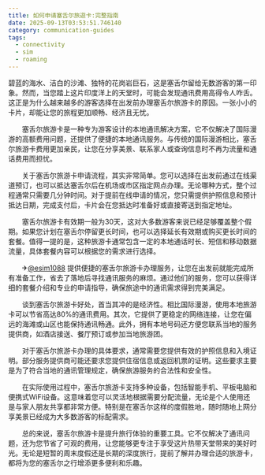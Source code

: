 ```yaml
---
title: 如何申请塞舌尔旅遊卡:完整指南
date: 2025-09-13T03:53:51.746140
category: communication-guides
tags:
  - connectivity
  - sim
  - roaming
---
```


碧蓝的海水、洁白的沙滩、独特的花岗岩巨石，这是塞舌尔留给无数游客的第一印象。然而，当您踏上这片印度洋上的天堂时，可能会发现通讯费用高得令人咋舌。这正是为什么越来越多的游客选择在出发前办理塞舌尔旅游卡的原因。一张小小的卡片，却能让您的旅程更加顺畅、经济且无忧。

　　塞舌尔旅游卡是一种专为游客设计的本地通讯解决方案，它不仅解决了国际漫游的高额费用问题，还提供了便捷的本地通讯服务。与传统的国际漫游相比，塞舌尔旅游卡费用更加亲民，让您在分享美景、联系家人或查询信息时不再为流量和通话费用而担忧。

　　关于塞舌尔旅游卡申请流程，其实非常简单。您可以选择在出发前通过在线渠道预订，也可以抵达塞舌尔后在机场或市区指定网点办理。无论哪种方式，整个过程通常只需要几分钟时间。对于提前在线申请的情况，您只需提供护照信息和预计抵达日期，完成支付后，卡片会在您抵达时准备好或直接寄送到指定地址。

　　塞舌尔旅游卡有效期一般为30天，这对大多数游客来说已经足够覆盖整个假期。如果您计划在塞舌尔停留更长时间，也可以选择延长有效期或购买更长时间的套餐。值得一提的是，这种旅游卡通常包含一定的本地通话时长、短信和移动数据流量，具体套餐内容可以根据您的需求进行选择。

　　✈[@esim1088](https://t.me/s/esim1088) 提供便捷的塞舌尔旅游卡办理服务，让您在出发前就能完成所有准备工作，省去了落地后寻找通讯服务的麻烦。通过他们的服务，您可以获得详细的套餐介绍和专业的申请指导，确保旅途中的通讯需求得到完美满足。

　　谈到塞舌尔旅游卡好处，首当其冲的是经济性。相比国际漫游，使用本地旅游卡可以节省高达80%的通讯费用。其次，它提供了更稳定的网络连接，让您在偏远的海滩或山区也能保持通讯畅通。此外，拥有本地号码还方便您联系当地的服务提供商，如酒店接送、餐厅预订或参加当地旅游团。

　　对于塞舌尔旅游卡办理的具体要求，通常需要您提供有效的护照信息和入境证明。部分服务提供商可能还要求您提供住宿信息或返回机票的证明。这些要求主要是为了符合当地的通讯管理规定，确保旅游服务的合法性和安全性。

　　在实际使用过程中，塞舌尔旅游卡支持多种设备，包括智能手机、平板电脑和便携式WiFi设备。这意味着您可以灵活地根据需要分配流量，无论是个人使用还是与家人朋友共享都非常方便。特别是在塞舌尔这样的度假胜地，随时随地上网分享美景已经成为大多数游客的标配需求。

　　总的来说，塞舌尔旅游卡是提升旅行体验的重要工具。它不仅解决了通讯问题，还为您节省了可观的费用，让您能够更专注于享受这片热带天堂带来的美好时光。无论是短暂的周末度假还是长期的深度旅行，提前了解并办理合适的旅游卡，都将为您的塞舌尔之行增添更多便利和乐趣。
